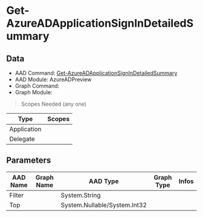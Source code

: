 # Get-AzureADApplicationSignInDetailedSummary

## Data

+ AAD Command: [Get-AzureADApplicationSignInDetailedSummary](https://docs.microsoft.com/en-us/powershell/module/AzureAD/Get-AzureADApplicationSignInDetailedSummary?view=azureadps-2.0-preview)
+ AAD Module: AzureADPreview
+ Graph Command: 
+ Graph Module: 

> Scopes Needed (any one)

|Type|Scopes|
|---|---|
|Application||
|Delegate||

## Parameters

|AAD Name|Graph Name|AAD Type|Graph Type|Infos|
|---|---|---|---|---|
|Filter||System.String|||
|Top||System.Nullable/System.Int32|||

